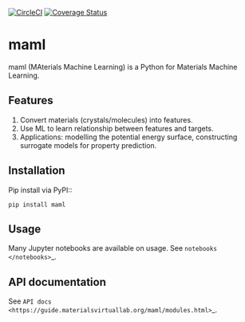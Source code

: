 [![CircleCI](https://circleci.com/gh/materialsvirtuallab/maml.svg?style=svg)](https://circleci.com/gh/materialsvirtuallab/maml)
[![Coverage Status](https://coveralls.io/repos/github/materialsvirtuallab/maml/badge.svg?branch=master)](https://coveralls.io/github/materialsvirtuallab/maml?branch=master)

maml
====

maml (MAterials Machine Learning) is a Python for Materials Machine Learning.

Features
--------

1. Convert materials (crystals/molecules) into features.
2. Use ML to learn relationship between features and targets.
3. Applications: modelling the potential energy surface, constructing surrogate models for property prediction.

Installation
------------

Pip install via PyPI::

    pip install maml

Usage
-----

Many Jupyter notebooks are available on usage. See `notebooks </notebooks>`_.

API documentation
-----------------

See `API docs <https://guide.materialsvirtuallab.org/maml/modules.html>`_.
